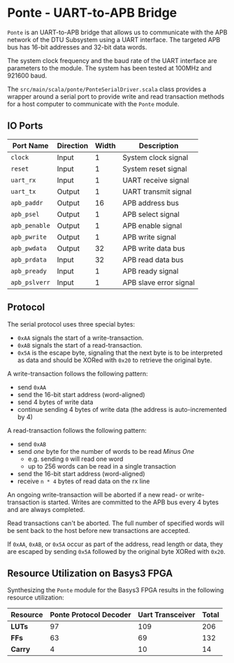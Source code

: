 # Ponte - UART-to-APB Bridge

`Ponte` is an UART-to-APB bridge that allows us to communicate with the APB network of the DTU Subsystem using a UART interface. The targeted APB bus has 16-bit addresses and 32-bit data words.

The system clock frequency and the baud rate of the UART interface are parameters to the module. The system has been tested at 100MHz and 921600 baud.

The `src/main/scala/ponte/PonteSerialDriver.scala` class provides a wrapper around a serial port to provide write and read transaction methods for a host computer to communicate with the `Ponte` module.

## IO Ports

| **Port Name** | **Direction** | **Width** | **Description**            |
|---------------|---------------|-----------|----------------------------|
| `clock`       | Input         | 1         | System clock signal        |
| `reset`       | Input         | 1         | System reset signal        |
| `uart_rx`     | Input         | 1         | UART receive signal        |
| `uart_tx`     | Output        | 1         | UART transmit signal       |
| `apb_paddr`   | Output        | 16        | APB address bus            |
| `apb_psel`    | Output        | 1         | APB select signal          |
| `apb_penable` | Output        | 1         | APB enable signal          |
| `apb_pwrite`  | Output        | 1         | APB write signal           |
| `apb_pwdata`  | Output        | 32        | APB write data bus         |
| `apb_prdata`  | Input         | 32        | APB read data bus          |
| `apb_pready`  | Input         | 1         | APB ready signal           |
| `apb_pslverr` | Input         | 1         | APB slave error signal     |

## Protocol

The serial protocol uses three special bytes:

- `0xAA` signals the start of a write-transaction.
- `0xAB` signals the start of a read-transaction.
- `0x5A` is the escape byte, signaling that the next byte is to be interpreted as data and should be XORed with `0x20` to retrieve the original byte.

A write-transaction follows the following pattern:

- send `0xAA`
- send the 16-bit start address (word-aligned)
- send 4 bytes of write data
- continue sending 4 bytes of write data (the address is auto-incremented by 4)

A read-transaction follows the following pattern:

- send `0xAB`
- send *one* byte for the number of words to be read *Minus One*
  - e.g. sending `0` will read one word
  - up to 256 words can be read in a single transaction
- send the 16-bit start address (word-aligned)
- receive `n * 4` bytes of read data on the rx line

An ongoing write-transaction will be aborted if a new read- or write-transaction is started. Writes are committed to the APB bus every 4 bytes and are always completed. 

Read transactions can't be aborted. The full number of specified words will be sent back to the host before new transactions are accepted.

If `0xAA`, `0xAB`, or `0x5A` occur as part of the address, read length or data, they are escaped by sending `0x5A` followed by the original byte XORed with `0x20`.

## Resource Utilization on Basys3 FPGA

Synthesizing the `Ponte` module for the Basys3 FPGA results in the following resource utilization:

| **Resource** | **Ponte Protocol Decoder** | **Uart Transceiver** | **Total** |
|--------------|----------------------------|----------------------|-----------|
| **LUTs**     | 97                         | 109                  | 206       |
| **FFs**      | 63                         | 69                   | 132       |
| **Carry**    | 4                          | 10                   | 14        |
